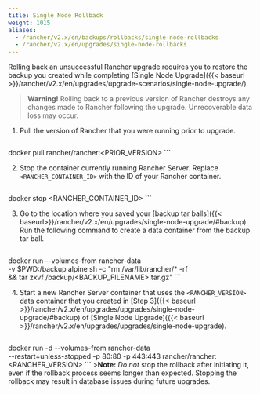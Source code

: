 ```yaml
---
title: Single Node Rollback
weight: 1015
aliases:
  - /rancher/v2.x/en/backups/rollbacks/single-node-rollbacks
  - /rancher/v2.x/en/upgrades/single-node-rollbacks
---
```


Rolling back an unsuccessful Rancher upgrade requires you to
restore the backup you created while completing [Single Node Upgrade]({{< baseurl >}}/rancher/v2.x/en/upgrades/upgrade-scenarios/single-node-upgrade/).

>**Warning!** Rolling back to a previous version of Rancher destroys any changes made to Rancher following the upgrade. Unrecoverable data loss may occur.

1. Pull the version of Rancher that you were running prior to upgrade.

    ```
docker pull rancher/rancher:<PRIOR_VERSION>
    ```

2. Stop the container currently running Rancher Server. Replace `<RANCHER_CONTAINER_ID>` with the ID of your Rancher container.

    ```
docker stop <RANCHER_CONTAINER_ID>
    ```

3. Go to the location where you saved your [backup tar balls]({{< baseurl>}}/rancher/v2.x/en/upgrades/single-node-upgrade/#backup). Run the following command to create a data container from the backup tar ball.

     ```
docker run  --volumes-from rancher-data \
   -v $PWD:/backup alpine sh -c "rm /var/lib/rancher/* -rf  \
   && tar zxvf /backup/<BACKUP_FILENAME>.tar.gz"
     ```

4. Start a new Rancher Server container that uses the `<RANCHER_VERSION>` data container that you created in [Step 3]({{< baseurl >}}/rancher/v2.x/en/upgrades/upgrades/single-node-upgrade/#backup) of [Single Node Upgrade]({{< baseurl >}}/rancher/v2.x/en/upgrades/upgrades/single-node-upgrade).
    ```
docker run -d --volumes-from rancher-data \
  --restart=unless-stopped -p 80:80 -p 443:443 rancher/rancher:<RANCHER_VERSION>
    ```
    >**Note:** _Do not_ stop the rollback after initiating it, even if the rollback process seems longer than expected. Stopping the rollback may result in database issues during future upgrades.
